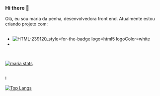 ### Hi there 👋


 Olá, eu sou maria da penha, desenvolvedora front end.
 Atualmente estou criando projeto com:
 <br>
 <br>
 - ![HTML-239120_style=for-the-badge logo=html5 logoColor=white](https://github.com/135791maria/135791maria/assets/129632457/164f41a1-17f3-4ef2-b2c0-0f1f3b381d8e)
 - 
<br>







[![maria stats](https://github-readme-stats.vercel.app/api?username=135791maria)](https://github.com/anuraghazra/github-readme-stats)

<br>!



[![Top Langs](https://github-readme-stats.vercel.app/api/top-langs/?username=135791maria)](https://github.com/anuraghazra/github-readme-stats)
